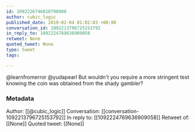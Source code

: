 ```yaml
---
id: 1092226746810798080
author: cubic_logic
published_date: 2019-02-04 01:02:03 +00:00
conversation_id: 1092213796725153792
in_reply_to: 1092224769636909058
retweet: None
quoted_tweet: None
type: tweet
tags:

---
```


@learnfromerror @yudapearl But wouldn't you require a more stringent test knowing the coin was obtained from the shady gambler?

### Metadata

Author: [[@cubic_logic]]
Conversation: [[conversation-1092213796725153792]]
In reply to: [[1092224769636909058]]
Retweet of: [[None]]
Quoted tweet: [[None]]

